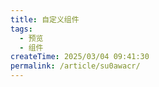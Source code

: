 ```yaml
---
title: 自定义组件
tags:
  - 预览
  - 组件
createTime: 2025/03/04 09:41:30
permalink: /article/su0awacr/
---
```


<CustomComponent />

